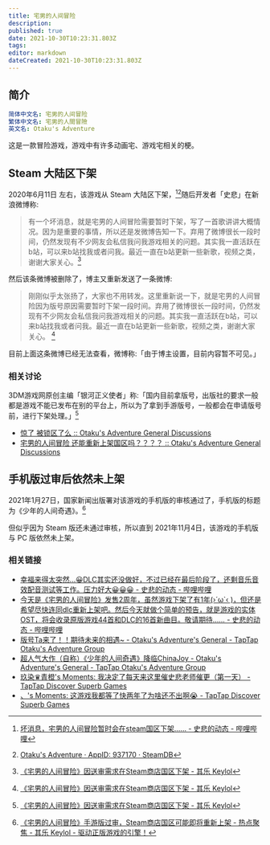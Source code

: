 ```yaml
---
title: 宅男的人间冒险
description: 
published: true
date: 2021-10-30T10:23:31.803Z
tags: 
editor: markdown
dateCreated: 2021-10-30T10:23:31.803Z
---
```


## 简介

```YAML
简体中文名: 宅男的人间冒险
繁体中文名: 宅男的人間冒險
英文名: Otaku's Adventure
```

这是一款冒险游戏，游戏中有许多动画宅、游戏宅相关的梗。

## Steam 大陆区下架

2020年6月11日 左右，该游戏从 Steam 大陆区下架，[^2znPD][^937170]随后开发者「史悲」在新浪微博称:

[^2znPD]: [坏消息，宅男的人间冒险暂时会在steam国区下架…… - 史悲的动态 - 哔哩哔哩](https://archive.md/2znPD "https://t.bilibili.com/399641776278412476")

[^937170]: [Otaku's Adventure · AppID: 937170 · SteamDB](https://web.archive.org/web/20211030053415/https://steamdb.info/app/937170/)

> 有一个坏消息，就是宅男的人间冒险需要暂时下架，写了一首歌讲讲大概情况。因为是重要的事情，所以还是发微博告知一下。弃用了微博很长一段时间，仍然发现有不少网友会私信我问我游戏相关的问题。其实我一直活跃在b站，可以来b站找我或者问我。最近一直在b站更新一些新歌，视频之类，谢谢大家关心。[^QcG84]

[^QcG84]: [《宅男的人间冒险》因送审需求在Steam商店国区下架 - 其乐 Keylol](https://archive.md/QcG84 "https://keylol.com/t607455-1-1")

然后该条微博被删除了，博主又重新发送了一条微博:

> 刚刚似乎太张扬了，大家也不用转发。这里重新说一下，就是宅男的人间冒险因为版号原因需要暂时下架一段时间。弃用了微博很长一段时间，仍然发现有不少网友会私信我问我游戏相关的问题。其实我一直活跃在b站，可以来b站找我或者问我。最近一直在b站更新一些新歌，视频之类，谢谢大家关心。 [^QcG84]

目前上面这条微博已经无法查看，微博称:「由于博主设置，目前内容暂不可见。」

### 相关讨论

3DM游戏网原创主编「银河正义使者」称:「国内目前拿版号，出版社的要求一般都是游戏不能已发布在别的平台上，所以为了拿到手游版号，一般都会在申请版号前，进行下架处理。」[^QcG84]

+ [惊了 被锁区了么 :: Otaku's Adventure General Discussions](https://web.archive.org/web/20211030023409/https://steamcommunity.com/app/937170/discussions/0/2451595019865831695/)
+ [宅男的人间冒险 还能重新上架国区吗？？？？ :: Otaku's Adventure General Discussions](https://web.archive.org/web/20211030053403/https://steamcommunity.com/app/937170/discussions/0/3004430047208106482/)

## 手机版过审后依然未上架

2021年1月27日，国家新闻出版署对该游戏的手机版的审核通过了，手机版的标题为《少年的人间奇遇》。[^fy3Xa]

[^fy3Xa]: [《宅男的人间冒险》手游版过审，Steam商店国区可能即将重新上架 - 热点聚焦 - 其乐 Keylol - 驱动正版游戏的引擎！](https://archive.md/fy3Xa "https://keylol.com/t680247-1-1")

但似乎因为 Steam 版还未通过审核，所以直到 2021年11月4日，该游戏的手机版与 PC 版依然未上架。

### 相关链接

+ [幸福来得太突然…😀DLC其实还没做好，不过已经在最后阶段了，还剩音乐音效配音测试等工作。压力好大😀😀😀 - 史悲的动态 - 哔哩哔哩](https://archive.md/hL573 "https://t.bilibili.com/484987221739515678")
+ [今天是《宅男的人间冒险》发售2周年，虽然游戏下架了有1年(›´ω`‹ )，但还是希望尽快连同dlc重新上架吧。然后今天就做个简单的预告，就是游戏的实体OST，将会收录原版游戏44首和DLC的16首新曲目。敬请期待…… - 史悲的动态 - 哔哩哔哩](https://archive.md/iOK8K "https://t.bilibili.com/526580432356381895")
+ [版号Ta来了！！期待未来的相遇~ - Otaku's Adventure's General - TapTap Otaku's Adventure Group](https://archive.vn/jPEGl "https://www.taptap.com/topic/16653730")
+ [超人气大作（自称）《少年的人间奇遇》降临ChinaJoy - Otaku's Adventure's General - TapTap Otaku's Adventure Group](https://archive.vn/bbDwr "https://www.taptap.com/topic/18709555")
+ [玖染♛青橙's Moments: 我决定了每天来这里催史悲老师催更（第一天） - TapTap Discover Superb Games](https://archive.vn/1cehu "https://www.taptap.com/moment/183708493264456944")
+ [、's Moments: 这游戏我都等了快两年了为啥还不出啊😭 - TapTap Discover Superb Games](https://archive.vn/rSdHx "https://www.taptap.com/moment/198565012107693144")
